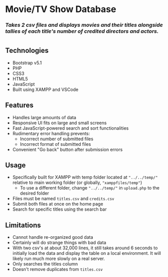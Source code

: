 # **Movie/TV Show Database**
### *Takes 2 csv files and displays movies and their titles alongside tallies of each title's number of credited directors and actors.*
#
## Technologies
- Bootstrap v5.1
- PHP
- CSS3
- HTML5
- JavaScript
- Built using XAMPP and VSCode

## Features
- Handles large amounts of data
- Responsive UI fits on large and small screens
- Fast JavaScript-powered search and sort functionalities
- Rudimentary error handling prevents:
  - Incorrect number of submitted files
  - Incorrect format of submitted files
- Convenient "Go back" button after submission errors

## Usage
- Specifically built for XAMPP with temp folder located at `"../../temp/"` relative to main working folder (or globally, `"xamppfiles/temp"`)
  - To use a different folder, change `"../../temp/"` in `upload.php` to the desired folder
- Files must be named `titles.csv` and `credits.csv`
- Submit both files at once on the home page
- Search for specific titles using the search bar

## Limitations
- Cannot handle re-organized good data
- Certainly will do strange things with bad data
- With two csv's at about 32,000 lines, it still takes around 6 seconds to initially load the data and display the table on a local environment. It will likely run much more slowly on a real server.
- Only searches the titles column
- Doesn't remove duplicates from `titles.csv`